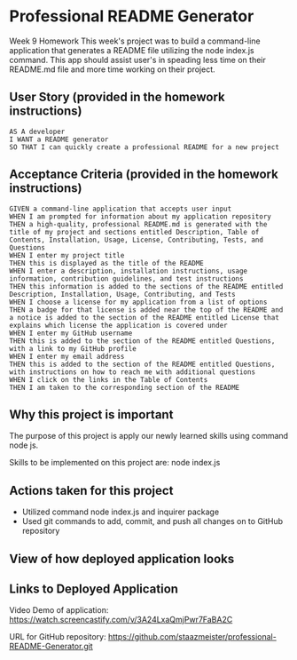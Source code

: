 # Professional README Generator
Week 9 Homework
This week's project was to build a command-line application that generates a README file utilizing the node index.js command. This app should assist user's in speading less time on their README.md file and more time working on their project.


## User Story (provided in the homework instructions)
```
AS A developer
I WANT a README generator
SO THAT I can quickly create a professional README for a new project

```
## Acceptance Criteria (provided in the homework instructions)
```
GIVEN a command-line application that accepts user input
WHEN I am prompted for information about my application repository
THEN a high-quality, professional README.md is generated with the title of my project and sections entitled Description, Table of Contents, Installation, Usage, License, Contributing, Tests, and Questions
WHEN I enter my project title
THEN this is displayed as the title of the README
WHEN I enter a description, installation instructions, usage information, contribution guidelines, and test instructions
THEN this information is added to the sections of the README entitled Description, Installation, Usage, Contributing, and Tests
WHEN I choose a license for my application from a list of options
THEN a badge for that license is added near the top of the README and a notice is added to the section of the README entitled License that explains which license the application is covered under
WHEN I enter my GitHub username
THEN this is added to the section of the README entitled Questions, with a link to my GitHub profile
WHEN I enter my email address
THEN this is added to the section of the README entitled Questions, with instructions on how to reach me with additional questions
WHEN I click on the links in the Table of Contents
THEN I am taken to the corresponding section of the README

```

## Why this project is important
The purpose of this project is apply our newly learned skills using command node js.

Skills to be implemented on this project are:
node index.js

## Actions taken for this project
- Utilized command node index.js and inquirer package
- Used git commands to add, commit, and push all changes on to GitHub repository

## View of how deployed application looks





## Links to Deployed Application
Video Demo of application: https://watch.screencastify.com/v/3A24LxaQmjPwr7FaBA2C

URL for GitHub repository: https://github.com/staazmeister/professional-README-Generator.git
